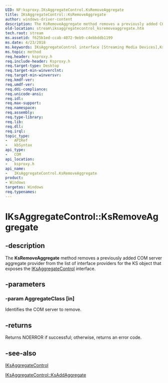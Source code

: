```yaml
---
UID: NF:ksproxy.IKsAggregateControl.KsRemoveAggregate
title: IKsAggregateControl::KsRemoveAggregate
author: windows-driver-content
description: The KsRemoveAggregate method removes a previously added COM server aggregate provider from the list of interface providers for the KS object that exposes the IKsAggregateControl interface.
old-location: stream\iksaggregatecontrol_ksremoveaggregate.htm
tech.root: stream
ms.assetid: f625b1ed-ccab-4072-9eb9-c4ebbddb1199
ms.date: 4/23/2018
ms.keywords: IKsAggregateControl interface [Streaming Media Devices],KsRemoveAggregate method, IKsAggregateControl.KsRemoveAggregate, IKsAggregateControl::KsRemoveAggregate, KsRemoveAggregate, KsRemoveAggregate method [Streaming Media Devices], KsRemoveAggregate method [Streaming Media Devices],IKsAggregateControl interface, ksproxy/IKsAggregateControl::KsRemoveAggregate, ksproxy_8498ef2d-5e1e-4f04-b311-2552bd713032.xml, stream.iksaggregatecontrol_ksremoveaggregate
ms.topic: method
req.header: ksproxy.h
req.include-header: Ksproxy.h
req.target-type: Desktop
req.target-min-winverclnt: 
req.target-min-winversvr: 
req.kmdf-ver: 
req.umdf-ver: 
req.ddi-compliance: 
req.unicode-ansi: 
req.idl: 
req.max-support: 
req.namespace: 
req.assembly: 
req.type-library: 
req.lib: 
req.dll: 
req.irql: 
topic_type:
-	APIRef
-	kbSyntax
api_type:
-	COM
api_location:
-	ksproxy.h
api_name:
-	IKsAggregateControl.KsRemoveAggregate
product:
- Windows
targetos: Windows
req.typenames: 
---
```


# IKsAggregateControl::KsRemoveAggregate


## -description


The <b>KsRemoveAggregate</b> method removes a previously added COM server aggregate provider from the list of interface providers for the KS object that exposes the <a href="https://msdn.microsoft.com/library/windows/hardware/ff559709">IKsAggregateControl</a> interface.


## -parameters




### -param AggregateClass [in]

Identifies the COM server to remove.


## -returns



Returns NOERROR if successful; otherwise, returns an error code.




## -see-also




<a href="https://msdn.microsoft.com/library/windows/hardware/ff559709">IKsAggregateControl</a>



<a href="https://msdn.microsoft.com/library/windows/hardware/ff559713">IKsAggregateControl::KsAddAggregate</a>
 

 

